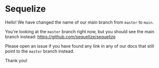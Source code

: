 # Sequelize

Hello! We have changed the name of our main branch from `master` to `main`.

You're looking at the `master` branch right now, but you should see the main branch instead: https://github.com/sequelize/sequelize

Please open an issue if you have found any link in any of our docs that still point to the `master` branch instead.

Thank you!

